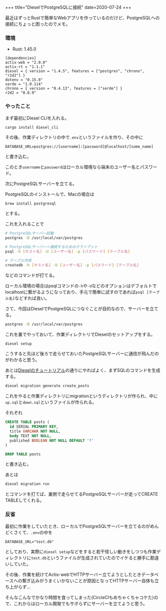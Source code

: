 +++
title="DieselでPostgreSQLに接続"
date=2020-07-24
+++

最近はずっとRustで簡単なWebアプリを作っているのだけど、PostgreSQLへの接続にちょっと困ったのでメモ。

### 環境

+ Rust: 1.45.0

```
[dependencies]
actix-web = "2.0.0"
actix-rt = "1.1.1"
diesel = { version = "1.4.5", features = ["postgres", "chrono", "r2d2"] }
dotenv = "0.15.0"
serde = "1.0.114"
chrono = { version = "0.4.13", features = ["serde"] }
r2d2 = "0.8.9"
```

### やったこと

まず最初にDiesel CLIを入れる。

```bash
cargo install diesel_cli
```

その後、作業ディレクトリの中で`.env`というファイルを作り、その中に

```
DATABASE_URL=postgres://[username]:[password]@localhost/[some_name]
```

と書き込む。

このとき`username`と`password`はローカル環境なら端末のユーザー名とパスワード。

次にPostgreSQLサーバーを立てる。

PostgreSQLのインストールで、Macの場合は

```
brew install postgresql
```

とする。

これを入れることで

```bash
# PostgreSQLサーバー起動
postgres -D /usr/local/var/postgres

# PostgreSQLサーバーへ接続するためのクライアント
psql -h [ホスト名] -U [ユーザー名] -p [パスワード] [テーブル名]

# テーブル作成
createdb -h [ホスト名] -U [ユーザー名] -p [パスワード] [テーブル名]
```

などのコマンドが打てる。

ローカル環境の場合はpsqlコマンドの`-h`や`-U`などのオプションはデフォルトでlocalhostに繋がるようになっており、手元で簡単に試すのであれば`psql [テーブル名]`などすれば良い。

さて、今回はDieselでPostgreSQLにつなぐことが目的なので、サーバーを立てる。

```bash
postgres -D /usr/local/var/postgres
```

これを裏でやっておいて、作業ディレクトリでDieselのセットアップをする。

```bash
diesel setup
```

こうすると先ほど後ろで走らせておいたPostgreSQLサーバーに通信が飛んだのがわかると思う。

あとは[Dieselのチュートリアル](https://diesel.rs/guides/getting-started/)の通りにやればよく、まずSQLのコマンドを生成する。

```bash
diesel migration generate create_posts
```

これをやると作業ディレクトリにmigrationというディレクトリが作られ、中に`up.sql`と`down.sql`というファイルが作られる。

それぞれ

```sql
CREATE TABLE posts (
  id SERIAL PRIMARY KEY,
  title VARCHAR NOT NULL,
  body TEXT NOT NULL,
  published BOOLEAN NOT NULL DEFAULT 'f'
)
```

```sql
DROP TABLE posts
```

と書き込む。

あとは

```bash
diesel migration run
```

とコマンドを打てば、裏側で走らせてるPostgreSQLサーバーが走ってCREATE TABLEしてくれる。

### 反省

最初に作業をしていたとき、ローカルでPostgreSQLサーバーを立てるのがめんどくさくて、`.env`の中を

```
DATABASE_URL="test.db"
```

としており、実際に`diesel setup`などをすると若干怪しい動きをしつつも作業ディレクトリに`test.db`というファイルが生成されていたのでイケると勝手に勘違いしていた。

その後、作業を続けてActix-webでHTTPサーバー立てようとしたときデータベースへの繋ぎ込みがうまくいかないことが原因となってHTTPサーバー自体も立ち上がらず...

そんなこんなでかなり時間を食ってしまった(CircleCIもめちゃくちゃコケた)ので、これからはローカル開発でもサボらずにサーバーを立てようと思う。
